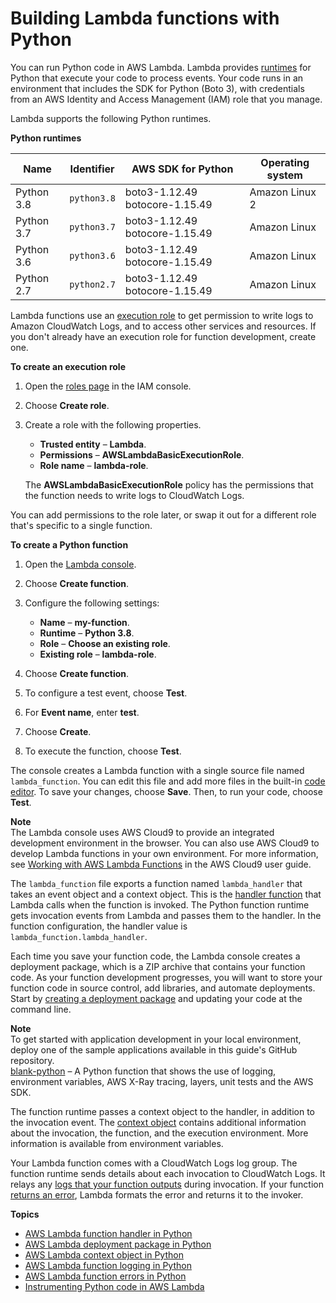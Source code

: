 # Building Lambda functions with Python<a name="lambda-python"></a>

You can run Python code in AWS Lambda\. Lambda provides [runtimes](lambda-runtimes.md) for Python that execute your code to process events\. Your code runs in an environment that includes the SDK for Python \(Boto 3\), with credentials from an AWS Identity and Access Management \(IAM\) role that you manage\.

Lambda supports the following Python runtimes\.


**Python runtimes**  

| Name | Identifier | AWS SDK for Python | Operating system | 
| --- | --- | --- | --- | 
|  Python 3\.8  |  `python3.8`  |  boto3\-1\.12\.49 botocore\-1\.15\.49  |  Amazon Linux 2  | 
|  Python 3\.7  |  `python3.7`  |  boto3\-1\.12\.49 botocore\-1\.15\.49  |  Amazon Linux  | 
|  Python 3\.6  |  `python3.6`  |  boto3\-1\.12\.49 botocore\-1\.15\.49  |  Amazon Linux  | 
|  Python 2\.7  |  `python2.7`  |  boto3\-1\.12\.49 botocore\-1\.15\.49  |  Amazon Linux  | 

Lambda functions use an [execution role](lambda-intro-execution-role.md) to get permission to write logs to Amazon CloudWatch Logs, and to access other services and resources\. If you don't already have an execution role for function development, create one\.

**To create an execution role**

1. Open the [roles page](https://console.aws.amazon.com/iam/home#/roles) in the IAM console\.

1. Choose **Create role**\.

1. Create a role with the following properties\.
   + **Trusted entity** – **Lambda**\.
   + **Permissions** – **AWSLambdaBasicExecutionRole**\.
   + **Role name** – **lambda\-role**\.

   The **AWSLambdaBasicExecutionRole** policy has the permissions that the function needs to write logs to CloudWatch Logs\.

You can add permissions to the role later, or swap it out for a different role that's specific to a single function\.

**To create a Python function**

1. Open the [Lambda console](https://console.aws.amazon.com/lambda)\.

1. Choose **Create function**\.

1. Configure the following settings:
   + **Name** – **my\-function**\.
   + **Runtime** – **Python 3\.8**\.
   + **Role** – **Choose an existing role**\.
   + **Existing role** – **lambda\-role**\.

1. Choose **Create function**\.

1. To configure a test event, choose **Test**\.

1. For **Event name**, enter **test**\.

1. Choose **Create**\.

1. To execute the function, choose **Test**\.

The console creates a Lambda function with a single source file named `lambda_function`\. You can edit this file and add more files in the built\-in [code editor](code-editor.md)\. To save your changes, choose **Save**\. Then, to run your code, choose **Test**\.

**Note**  
The Lambda console uses AWS Cloud9 to provide an integrated development environment in the browser\. You can also use AWS Cloud9 to develop Lambda functions in your own environment\. For more information, see [Working with AWS Lambda Functions](https://docs.aws.amazon.com/cloud9/latest/user-guide/lambda-functions.html) in the AWS Cloud9 user guide\.

The `lambda_function` file exports a function named `lambda_handler` that takes an event object and a context object\. This is the [handler function](python-handler.md) that Lambda calls when the function is invoked\. The Python function runtime gets invocation events from Lambda and passes them to the handler\. In the function configuration, the handler value is `lambda_function.lambda_handler`\.

Each time you save your function code, the Lambda console creates a deployment package, which is a ZIP archive that contains your function code\. As your function development progresses, you will want to store your function code in source control, add libraries, and automate deployments\. Start by [creating a deployment package](python-package.md) and updating your code at the command line\.

**Note**  
To get started with application development in your local environment, deploy one of the sample applications available in this guide's GitHub repository\.  
[blank\-python](https://github.com/awsdocs/aws-lambda-developer-guide/tree/master/sample-apps/blank-python) – A Python function that shows the use of logging, environment variables, AWS X\-Ray tracing, layers, unit tests and the AWS SDK\.

The function runtime passes a context object to the handler, in addition to the invocation event\. The [context object](python-context.md) contains additional information about the invocation, the function, and the execution environment\. More information is available from environment variables\.

Your Lambda function comes with a CloudWatch Logs log group\. The function runtime sends details about each invocation to CloudWatch Logs\. It relays any [logs that your function outputs](python-logging.md) during invocation\. If your function [returns an error](python-exceptions.md), Lambda formats the error and returns it to the invoker\.

**Topics**
+ [AWS Lambda function handler in Python](python-handler.md)
+ [AWS Lambda deployment package in Python](python-package.md)
+ [AWS Lambda context object in Python](python-context.md)
+ [AWS Lambda function logging in Python](python-logging.md)
+ [AWS Lambda function errors in Python](python-exceptions.md)
+ [Instrumenting Python code in AWS Lambda](python-tracing.md)